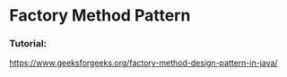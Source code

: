 # Factory Method Pattern

### Tutorial:

https://www.geeksforgeeks.org/factory-method-design-pattern-in-java/
